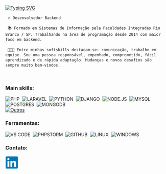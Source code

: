 [![Typing SVG](https://readme-typing-svg.herokuapp.com/?color=0d1352&size=35&center=true&vCenter=true&width=1000&lines=Olá,+Meu+Nome+é+Felipe;Dev+Back+End;+:%29)](https://git.io/typing-svg)


  <p>
    
     🔥 Desenvolvedor Backend
  
     📚 Formado em Sistemas de Informação pela Faculdades Integradas Rio Branco / SP. Trabalhando na área de programação desde 2014 com maior foco em backend.
      
     👩🏾‍🎓 Entre minhas softskills destacam-se: comunicação, trabalho em equipe. Sou uma pessoa responsável, empenhado, comprometido, fácil aprendizado e de rápida adaptação. Mudanças e novos desafios são sempre muito bem-vindos.
    
  </p>
  

<br>
  
  <!-- ![Snake animation] -->
  

### Main skills:
![PHP](https://img.shields.io/badge/PHP-777BB4?style=for-the-badge&logo=php&logoColor=white)&nbsp;
![LARAVEL](https://img.shields.io/badge/Laravel-FF2D20?style=for-the-badge&logo=laravel&logoColor=white)&nbsp;
![PYTHON](https://img.shields.io/badge/Python-3776AB?style=for-the-badge&logo=python&logoColor=white)&nbsp;
![DJANGO](https://img.shields.io/badge/Django-092E20?style=for-the-badge&logo=django&logoColor=white)&nbsp;
![NODE.JS](https://img.shields.io/badge/Node.js-43853D?style=for-the-badge&logo=node.js&logoColor=white)&nbsp;
![MYSQL](https://img.shields.io/badge/MySQL-00000F?style=for-the-badge&logo=mysql&logoColor=white)&nbsp;
![POSTGRES](https://img.shields.io/badge/PostgreSQL-316192?style=for-the-badge&logo=postgresql&logoColor=white)&nbsp;
![MONGODB](https://img.shields.io/badge/MongoDB-4EA94B?style=for-the-badge&logo=mongodb&logoColor=white)&nbsp; </br>
[![Outros](https://skills.thijs.gg/icons?i=docker,kubernetes)](https://skills.thijs.gg)

### Ferramentas:
![VS CODE](https://img.shields.io/badge/-Visual%20Studio%20Code-0D1117?style=for-the-badge&logo=visual-studio-code&logoColor=007ACC&labelColor=0D1117)&nbsp;
![PHPSTORM](http://img.shields.io/badge/-PHPStorm-181717?style=for-the-badge&logo=phpstorm&logoColor=white)&nbsp;
![GITHUB](https://img.shields.io/badge/-GitHub-0D1117?style=for-the-badge&logo=github&labelColor=0D1117)&nbsp;
![LINUX](https://img.shields.io/badge/-Linux-0D1117?style=for-the-badge&logo=linux&labelColor=0D1117)&nbsp;
![WINDOWS](https://img.shields.io/badge/-Windows-0D1117?style=for-the-badge&logo=windows&labelColor=0D1117)&nbsp;

### Contato:

<div style="display: inline_block">
  
<a href="https://www.linkedin.com/in/felipe-milani-125095130/" target="_blank" style="text-decoration:none;" ><img align="center"   height="40" width="40" src="https://raw.githubusercontent.com/devicons/devicon/master/icons/linkedin/linkedin-original.svg"></a>
  
</div>